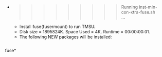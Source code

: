 * >>>>>>>>> Running inst-min-con-xtra-fuse.sh ...
  * Install fuse(fusermount) to run TMSU.
  * Disk size = 1895824K. Space Used = 4K. Runtime = 00:00:00:01.
  * The following NEW packages will be installed:
  ```bash
fuse*
  ```
